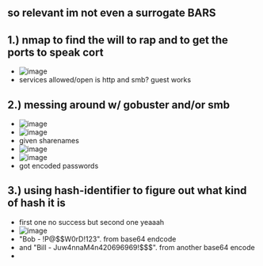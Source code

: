 so relevant im not even a surrogate BARS
-

1.) nmap to find the will to rap and to get the ports to speak cort
-
- ![image](https://github.com/TekTristan/cyber-rooms/assets/92371193/2862d7f0-f3a6-4fb0-8aff-70be10a9001f)
- services allowed/open is http and smb? guest works

2.) messing around w/ gobuster and/or smb
- 
- ![image](https://github.com/TekTristan/cyber-rooms/assets/92371193/813b351d-47ba-444e-9048-21cf35547de3)
- ![image](https://github.com/TekTristan/cyber-rooms/assets/92371193/426b1b0d-6809-4ae2-86ca-9658d6c9553d)
- given sharenames
- ![image](https://github.com/TekTristan/cyber-rooms/assets/92371193/4efdf5ee-ec59-45cf-ab6e-6c56d3973027)
- ![image](https://github.com/TekTristan/cyber-rooms/assets/92371193/bc76e61d-8b2b-4d8c-b6fa-ecef18dc3f24)
- got encoded passwords

3.) using hash-identifier to figure out what kind of hash it is
-
- first one no success but second one yeaaah
- ![image](https://github.com/TekTristan/cyber-rooms/assets/92371193/129a9ae4-0bdd-4644-b18a-b606958b96c5)
- "Bob - !P@$$W0rD!123". from base64 endcode
- and "Bill - Juw4nnaM4n420696969!$$$". from another base64 encode
- 
